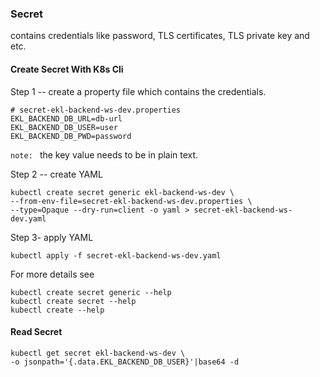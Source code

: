 ### Secret
contains credentials like password, TLS certificates, TLS private key and etc.

#### Create Secret With K8s Cli
Step 1 -- create a property file which contains the credentials. 
```
# secret-ekl-backend-ws-dev.properties
EKL_BACKEND_DB_URL=db-url
EKL_BACKEND_DB_USER=user
EKL_BACKEND_DB_PWD=password
```
`note: ` the key value needs to be in plain text.

Step 2 -- create YAML
```
kubectl create secret generic ekl-backend-ws-dev \
--from-env-file=secret-ekl-backend-ws-dev.properties \
--type=Opaque --dry-run=client -o yaml > secret-ekl-backend-ws-dev.yaml
```

Step 3- apply YAML
```
kubectl apply -f secret-ekl-backend-ws-dev.yaml
```

For more details see
```
kubectl create secret generic --help
kubectl create secret --help
kubectl create --help
```

#### Read Secret 
```
kubectl get secret ekl-backend-ws-dev \
-o jsonpath='{.data.EKL_BACKEND_DB_USER}'|base64 -d
```